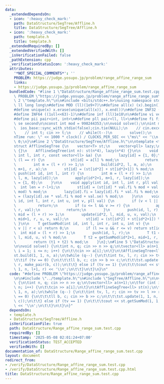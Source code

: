 ```yaml
---
data:
  _extendedDependsOn:
  - icon: ':heavy_check_mark:'
    path: DataStructure/SegTree/Affline.h
    title: DataStructure/SegTree/Affline.h
  - icon: ':heavy_check_mark:'
    path: template.h
    title: template.h
  _extendedRequiredBy: []
  _extendedVerifiedWith: []
  _isVerificationFailed: false
  _pathExtension: cpp
  _verificationStatusIcon: ':heavy_check_mark:'
  attributes:
    '*NOT_SPECIAL_COMMENTS*': ''
    PROBLEM: https://judge.yosupo.jp/problem/range_affine_range_sum
    links:
    - https://judge.yosupo.jp/problem/range_affine_range_sum
  bundledCode: "#line 1 \"DataStructure/Range_affine_range_sum.test.cpp\"\n#define\
    \ PROBLEM \"https://judge.yosupo.jp/problem/range_affine_range_sum\"\n\n#line\
    \ 2 \"template.h\"\n\n#include <bits/stdc++.h>\nusing namespace std;\n \n#define\
    \ ll long long\n#define MOD (ll)(1e9+7)\n#define all(x) (x).begin(),(x).end()\n\
    #define unique(x) x.erase(unique(all(x)), x.end())\n#define INF32 ((1ull<<31)-1)\n\
    #define INF64 ((1ull<<63)-1)\n#define inf (ll)1e18\n\n#define vi vector<int>\n\
    #define pii pair<int, int>\n#define pll pair<ll, ll>\n#define fi first\n#define\
    \ se second\n\nconst int mod = 998244353;\n\nvoid solve();\n\nint main(){\n  \
    \  ios_base::sync_with_stdio(false);cin.tie(NULL);\n    // cin.exceptions(cin.failbit);\n\
    \    // int t; cin >> t;\n    // while(t--)\n        solve();\n    cerr << \"\\\
    nTime run: \" << 1000 * clock() / CLOCKS_PER_SEC << \"ms\" << '\\n';\n    return\
    \ 0;\n}\n#line 2 \"DataStructure/SegTree/Affline.h\"\n\ntemplate <typename T>\n\
    struct AfflineSegTree {\n    vector<T> st;\n    vector<pll> lazy;\n\n    AfflineSegTree()\
    \ {}\n    AfflineSegTree(int n): st(n*4), lazy(n*4) {}\n\n    void build(int id,\
    \ int l, int r, const vector<ll> &a) {\n        lazy[id] = {1, 0};\n        if\
    \ (l == r) {\n            st[id] = a[l] % mod;\n            return;\n        }\n\
    \        int m = (l + r) >> 1;\n        build(id*2, l, m, a);\n        build(id*2+1,\
    \ m+1, r, a);\n        st[id] = (st[id*2] + st[id*2+1]) % mod;\n    }\n\n    void\
    \ push(int id, int l, int r) {\n        int m = (l + r) >> 1;\n        apply(id*2,\
    \ l, m, lazy[id]);\n        apply(id*2+1, m+1, r, lazy[id]);\n        lazy[id]\
    \ = {1, 0};\n    }\n\n    void apply(int id, int l, int r, pll val) {\n      \
    \  int len = r-l+1;\n        st[id] = (st[id] * val.fi % mod + val.se * len %\
    \ mod) % mod;\n        lazy[id].fi = lazy[id].fi * val.fi % mod;\n        lazy[id].se\
    \ = (lazy[id].se * val.fi % mod + val.se) % mod;\n    }\n\n    void update(int\
    \ id, int l, int r, int u, int v, pll val) {\n        if (v < l || u > r)\n  \
    \          return;\n        if (u <= l && v >= r) {\n            apply(id, l,\
    \ r, val);\n            return;\n        }\n        push(id, l, r);\n        int\
    \ mid = (l + r) >> 1;\n        update(id*2, l, mid, u, v, val);\n        update(id*2+1,\
    \ mid+1, r, u, v, val);\n        st[id] = (st[id*2] + st[id*2+1]) % mod;\n   \
    \ }\n\n    T getSumMod(int id, int l, int r, int u, int v) {\n        if (l >\
    \ v || r < u) return 0;\n        if (l >= u && r <= v) return st[id];\n      \
    \  int mid = (l + r) >> 1;\n        push(id, l, r);\n        T t1 = getSumMod(id*2,\
    \ l, mid, u, v) % mod;\n        T t2 = getSumMod(id*2+1, mid+1, r, u, v) % mod;\n\
    \        return (t1 + t2) % mod;\n    }\n};\n#line 5 \"DataStructure/Range_affine_range_sum.test.cpp\"\
    \n\nvoid solve() {\n\tint n, q; cin >> n >> q;\n\tvector<ll> a(n+1);\n\tfor (int\
    \ i = 1; i <= n; i++) {\n\t\tcin >> a[i];\n\t}\n\tAfflineSegTree<ll> st(n);\n\t\
    st.build(1, 1, n, a);\n\twhile (q--) {\n\t\tint tv, l, r; cin >> tv >> l >> r;\n\
    \t\tif (tv == 0) {\n\t\t\tll b, c; cin >> b >> c;\n\t\t\tst.update(1, 1, n, l+1,\
    \ r, make_pair(b, c));\n\t\t} else if (tv == 1) {\n\t\t\tcout << st.getSumMod(1,\
    \ 1, n, l+1, r) << '\\n';\n\t\t}\n\t}\n}\n"
  code: "#define PROBLEM \"https://judge.yosupo.jp/problem/range_affine_range_sum\"\
    \n\n#include \"../template.h\"\n#include \"SegTree/Affline.h\"\n\nvoid solve()\
    \ {\n\tint n, q; cin >> n >> q;\n\tvector<ll> a(n+1);\n\tfor (int i = 1; i <=\
    \ n; i++) {\n\t\tcin >> a[i];\n\t}\n\tAfflineSegTree<ll> st(n);\n\tst.build(1,\
    \ 1, n, a);\n\twhile (q--) {\n\t\tint tv, l, r; cin >> tv >> l >> r;\n\t\tif (tv\
    \ == 0) {\n\t\t\tll b, c; cin >> b >> c;\n\t\t\tst.update(1, 1, n, l+1, r, make_pair(b,\
    \ c));\n\t\t} else if (tv == 1) {\n\t\t\tcout << st.getSumMod(1, 1, n, l+1, r)\
    \ << '\\n';\n\t\t}\n\t}\n}"
  dependsOn:
  - template.h
  - DataStructure/SegTree/Affline.h
  isVerificationFile: true
  path: DataStructure/Range_affine_range_sum.test.cpp
  requiredBy: []
  timestamp: '2025-05-08 02:01:24+07:00'
  verificationStatus: TEST_ACCEPTED
  verifiedWith: []
documentation_of: DataStructure/Range_affine_range_sum.test.cpp
layout: document
redirect_from:
- /verify/DataStructure/Range_affine_range_sum.test.cpp
- /verify/DataStructure/Range_affine_range_sum.test.cpp.html
title: DataStructure/Range_affine_range_sum.test.cpp
---
```

